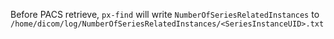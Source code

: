
Before PACS retrieve, `px-find` will write `NumberOfSeriesRelatedInstances` to
`/home/dicom/log/NumberOfSeriesRelatedInstances/<SeriesInstanceUID>.txt`
